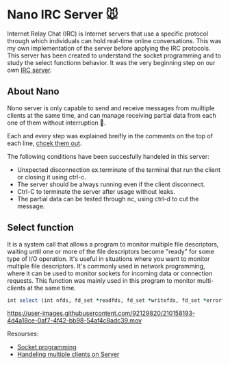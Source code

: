 # Nano IRC Server 🐭

Internet Relay Chat (IRC) is Internet servers that use a specific protocol through which individuals can hold real-time online conversations. This was my own implementation of the server before applying the IRC protocols. This server has been created to understand the socket programming and to study the select functionn behavior. It was the very beginning step on our own [IRC server](https://github.com/i99dev/ft_irc).

## About Nano
Nono server is only capable to send and receive messages from muiltiple clients at the same time, and can manage receiving partial data from each one of them without interruption 🐁.

Each and every step was explained breifly in the comments on the top of each line, [chcek them out](https://github.com/Saxsori/nanoIRC/blob/main/src/Server.cpp).

The following conditions have been succesfully handeled in this server:
- Unxpected disconnection ex.terminate of the terminal that run the client or closing it using ctrl-c.
- The server should be always running even if the client disconnect.
- Ctrl-C to terminate the server after usage without leaks.
- The partial data can be tested through nc, using ctrl-d to cut the message.

## Select function
It is a system call that allows a program to monitor multiple file descriptors, waiting until one or more of the file descriptors become "ready" for some type of I/O operation. It's useful in situations where you want to monitor multiple file descriptors. It's commonly used in network programming, where it can be used to monitor sockets for incoming data or connection requests. This function was mainly used in this program to monitor multi-clients at the same time.

``` ruby
int select (int nfds, fd_set *readfds, fd_set *writefds, fd_set *errorfds, struct timeval *timeout);
```




https://user-images.githubusercontent.com/92129820/210158193-4d4a18ce-0af7-4f42-bb98-54af4c8adc39.mov





Resourses:
- [Socket programming](https://www.geeksforgeeks.org/socket-programming-cc/)
- [Handeling multiple clients on Server](https://www.geeksforgeeks.org/socket-programming-in-cc-handling-multiple-clients-on-server-without-multi-threading/?ref=lbp)
